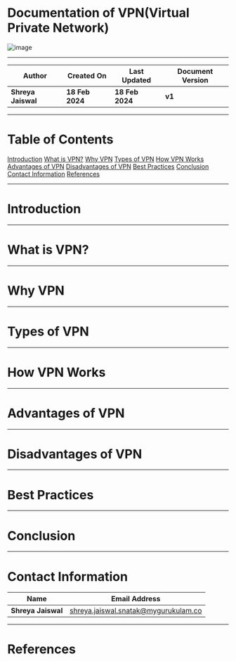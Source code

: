 # Documentation of VPN(Virtual Private Network)

![image](https://github.com/CodeOps-Hub/Documentation/assets/156057205/ab10b871-4d78-4042-876c-bf5ee725a469)

***

| **Author** | **Created On** | **Last Updated** | **Document Version** |
| ---------- | -------------- | ---------------- | -------------------- |
| **Shreya Jaiswal** | **18 Feb 2024** | **18 Feb 2024** | **v1** |

***

# Table of Contents
[Introduction](#Introduction)
[What is VPN?](#What-is-VPN?)
[Why VPN](#Why-VPN)
[Types of VPN](#Types-of-VPN)
[How VPN Works](#How-VPN-Works)
[Advantages of VPN](#Advantages-of-VPN)
[Disadvantages of VPN](#Disadvantages-of-VPN)
[Best Practices](#Best-Practices)
[Conclusion](#Conclusion)
[Contact Information](#Contact-Information)
[References](#References)

***

# Introduction

***

# What is VPN?

***

# Why VPN

***

# Types of VPN

***

# How VPN Works

***

# Advantages of VPN

***

# Disadvantages of VPN

***

# Best Practices

***

# Conclusion

***

# Contact Information

| **Name** | **Email Address** |
| -------- | ----------------- |
| **Shreya Jaiswal** | shreya.jaiswal.snatak@mygurukulam.co |

***

# References



